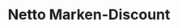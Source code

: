 ---
title: "Netto Marken-Discount"
url: /tuebingen/netto-marken-discount-bonlanden/
shop: Supermarkt
---